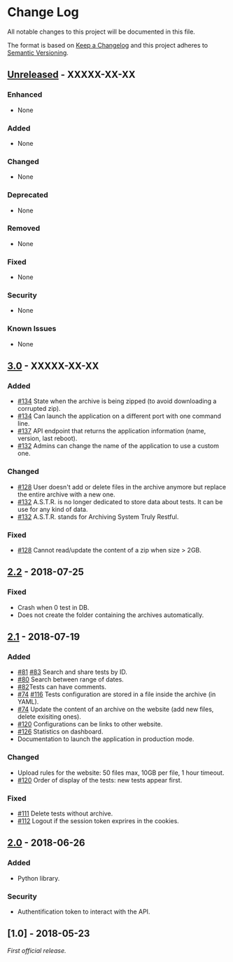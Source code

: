 # Change Log
All notable changes to this project will be documented in this file.

The format is based on [Keep a Changelog](http://keepachangelog.com/)
and this project adheres to [Semantic Versioning](http://semver.org/).

## [Unreleased] - XXXXX-XX-XX
### Enhanced
- None

### Added
- None

### Changed
- None

### Deprecated
- None

### Removed
- None

### Fixed
- None

### Security
- None

### Known Issues
- None

## [3.0] - XXXXX-XX-XX

### Added
- [#134](https://gitlab.aldebaran.lan/hardware-test/astr/issues/134) State when the archive is being zipped (to avoid downloading a corrupted zip).
- [#134](https://gitlab.aldebaran.lan/hardware-test/astr/issues/134) Can launch the application on a different port with one command line.
- [#137](https://gitlab.aldebaran.lan/hardware-test/astr/issues/137) API endpoint that returns the application information (name, version, last reboot).
- [#132](https://gitlab.aldebaran.lan/hardware-test/astr/issues/132) Admins can change the name of the application to use a custom one.

### Changed
- [#128](https://gitlab.aldebaran.lan/hardware-test/astr/issues/128) User doesn't add or delete files in the archive anymore but replace the entire archive with a new one.
- [#132](https://gitlab.aldebaran.lan/hardware-test/astr/issues/132) A.S.T.R. is no longer dedicated to store data about tests. It can be use for any kind of data.
- [#132](https://gitlab.aldebaran.lan/hardware-test/astr/issues/132) A.S.T.R. stands for Archiving System Truly Restful.

### Fixed
- [#128](https://gitlab.aldebaran.lan/hardware-test/astr/issues/128) Cannot read/update the content of a zip when size > 2GB.

## [2.2] - 2018-07-25

### Fixed
- Crash when 0 test in DB.
- Does not create the folder containing the archives automatically.

## [2.1] - 2018-07-19

### Added
- [#81](https://gitlab.aldebaran.lan/hardware-test/astr/issues/81) [#83](https://gitlab.aldebaran.lan/hardware-test/astr/issues/83) Search and share tests by ID.
- [#80](https://gitlab.aldebaran.lan/hardware-test/astr/issues/80) Search between range of dates.
- [#82](https://gitlab.aldebaran.lan/hardware-test/astr/issues/82)Tests can have comments.
- [#74](https://gitlab.aldebaran.lan/hardware-test/astr/issues/74) [#116](https://gitlab.aldebaran.lan/hardware-test/astr/issues/116) Tests configuration are stored in a file inside the archive (in YAML).
- [#74](https://gitlab.aldebaran.lan/hardware-test/astr/issues/74) Update the content of an archive on the website (add new files, delete exisiting ones).
- [#120](https://gitlab.aldebaran.lan/hardware-test/astr/issues/120) Configurations can be links to other website.
- [#126](https://gitlab.aldebaran.lan/hardware-test/astr/issues/126) Statistics on dashboard.
- Documentation to launch the application in production mode.

### Changed
- Upload rules for the website: 50 files max, 10GB per file, 1 hour timeout.
- [#120](https://gitlab.aldebaran.lan/hardware-test/astr/issues/120) Order of display of the tests: new tests appear first.

### Fixed
- [#111](https://gitlab.aldebaran.lan/hardware-test/astr/issues/111) Delete tests without archive.
- [#112](https://gitlab.aldebaran.lan/hardware-test/astr/issues/112) Logout if the session token exprires in the cookies.

## [2.0] - 2018-06-26

### Added
- Python library.

### Security
- Authentification token to interact with the API.

## [1.0] - 2018-05-23

*First official release.*

[Unreleased]: https://gitlab.aldebaran.lan/hardware-test/astr/compare/v3.0...HEAD
[3.0]: https://gitlab.aldebaran.lan/hardware-test/astr/compare/v2.1...v3.0
[2.2]: https://gitlab.aldebaran.lan/hardware-test/astr/compare/v2.1...v2.2
[2.1]: https://gitlab.aldebaran.lan/hardware-test/astr/compare/v2.0...v2.1
[2.0]: https://gitlab.aldebaran.lan/hardware-test/astr/compare/v1.0...v2.0
